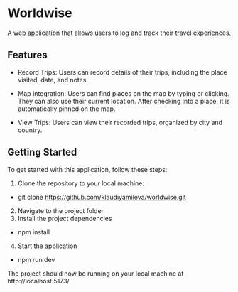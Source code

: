 # Worldwise

A web application that allows users to log and track their travel experiences.

## Features

- Record Trips: Users can record details of their trips, including the place visited, date, and notes.

- Map Integration: Users can find places on the map by typing or clicking. They can also use their current location. After checking into a place, it is automatically pinned on the map.

- View Trips: Users can view their recorded trips, organized by city and country.

## Getting Started

To get started with this application, follow these steps:

1. Clone the repository to your local machine:

- git clone https://github.com/klaudiyamileva/worldwise.git

2. Navigate to the project folder
3. Install the project dependencies

- npm install

4. Start the application

- npm run dev

The project should now be running on your local machine at http://localhost:5173/.
